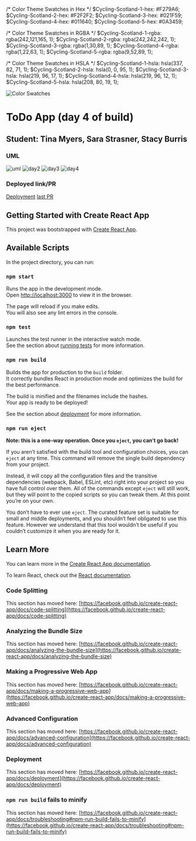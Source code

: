 /* Color Theme Swatches in Hex */
$Cycling-Scotland-1-hex: #F279A6;
$Cycling-Scotland-2-hex: #F2F2F2;
$Cycling-Scotland-3-hex: #021F59;
$Cycling-Scotland-4-hex: #011640;
$Cycling-Scotland-5-hex: #0A3459;

/* Color Theme Swatches in RGBA */
$Cycling-Scotland-1-rgba: rgba(242,121,165, 1);
$Cycling-Scotland-2-rgba: rgba(242,242,242, 1);
$Cycling-Scotland-3-rgba: rgba(1,30,89, 1);
$Cycling-Scotland-4-rgba: rgba(1,22,63, 1);
$Cycling-Scotland-5-rgba: rgba(9,52,89, 1);

/* Color Theme Swatches in HSLA */
$Cycling-Scotland-1-hsla: hsla(337, 82, 71, 1);
$Cycling-Scotland-2-hsla: hsla(0, 0, 95, 1);
$Cycling-Scotland-3-hsla: hsla(219, 96, 17, 1);
$Cycling-Scotland-4-hsla: hsla(219, 96, 12, 1);
$Cycling-Scotland-5-hsla: hsla(208, 80, 19, 1);

![Color Swatches](./src/assets/color-swatches.png)


# ToDo App (day 4 of build)

## Student: Tina Myers, Sara Strasner, Stacy Burris

### UML

![uml](./src/assets/todoDay1.png)
![day2](./src/assets/day2.png)
![day3](./src/assets/lab33-uml.png)
![day4](./src/assets/class34-uml.png)

### Deployed link/PR

[Deployment](https://codesandbox.io/s/nice-panini-24dmv)
[last PR](https://github.com/myerstina515/todo/pull/8)

## Getting Started with Create React App

This project was bootstrapped with [Create React App](https://github.com/facebook/create-react-app).

## Available Scripts

In the project directory, you can run:

### `npm start`

Runs the app in the development mode.\
Open [http://localhost:3000](http://localhost:3000) to view it in the browser.

The page will reload if you make edits.\
You will also see any lint errors in the console.

### `npm test`

Launches the test runner in the interactive watch mode.\
See the section about [running tests](https://facebook.github.io/create-react-app/docs/running-tests) for more information.

### `npm run build`

Builds the app for production to the `build` folder.\
It correctly bundles React in production mode and optimizes the build for the best performance.

The build is minified and the filenames include the hashes.\
Your app is ready to be deployed!

See the section about [deployment](https://facebook.github.io/create-react-app/docs/deployment) for more information.

### `npm run eject`

**Note: this is a one-way operation. Once you `eject`, you can’t go back!**

If you aren’t satisfied with the build tool and configuration choices, you can `eject` at any time. This command will remove the single build dependency from your project.

Instead, it will copy all the configuration files and the transitive dependencies (webpack, Babel, ESLint, etc) right into your project so you have full control over them. All of the commands except `eject` will still work, but they will point to the copied scripts so you can tweak them. At this point you’re on your own.

You don’t have to ever use `eject`. The curated feature set is suitable for small and middle deployments, and you shouldn’t feel obligated to use this feature. However we understand that this tool wouldn’t be useful if you couldn’t customize it when you are ready for it.

## Learn More

You can learn more in the [Create React App documentation](https://facebook.github.io/create-react-app/docs/getting-started).

To learn React, check out the [React documentation](https://reactjs.org/).

### Code Splitting

This section has moved here: [https://facebook.github.io/create-react-app/docs/code-splitting](https://facebook.github.io/create-react-app/docs/code-splitting)

### Analyzing the Bundle Size

This section has moved here: [https://facebook.github.io/create-react-app/docs/analyzing-the-bundle-size](https://facebook.github.io/create-react-app/docs/analyzing-the-bundle-size)

### Making a Progressive Web App

This section has moved here: [https://facebook.github.io/create-react-app/docs/making-a-progressive-web-app](https://facebook.github.io/create-react-app/docs/making-a-progressive-web-app)

### Advanced Configuration

This section has moved here: [https://facebook.github.io/create-react-app/docs/advanced-configuration](https://facebook.github.io/create-react-app/docs/advanced-configuration)

### Deployment

This section has moved here: [https://facebook.github.io/create-react-app/docs/deployment](https://facebook.github.io/create-react-app/docs/deployment)

### `npm run build` fails to minify

This section has moved here: [https://facebook.github.io/create-react-app/docs/troubleshooting#npm-run-build-fails-to-minify](https://facebook.github.io/create-react-app/docs/troubleshooting#npm-run-build-fails-to-minify)
